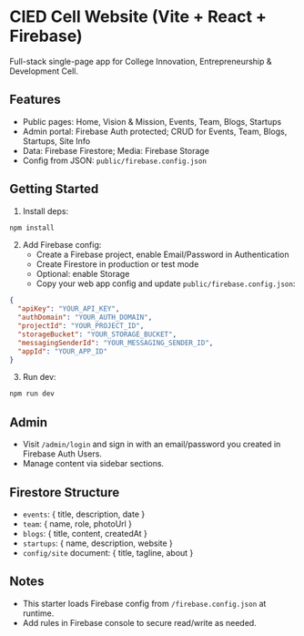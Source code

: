 # CIED Cell Website (Vite + React + Firebase)

Full-stack single-page app for College Innovation, Entrepreneurship & Development Cell.

## Features
- Public pages: Home, Vision & Mission, Events, Team, Blogs, Startups
- Admin portal: Firebase Auth protected; CRUD for Events, Team, Blogs, Startups, Site Info
- Data: Firebase Firestore; Media: Firebase Storage
- Config from JSON: `public/firebase.config.json`

## Getting Started
1. Install deps:
```bash
npm install
```
2. Add Firebase config:
   - Create a Firebase project, enable Email/Password in Authentication
   - Create Firestore in production or test mode
   - Optional: enable Storage
   - Copy your web app config and update `public/firebase.config.json`:
```json
{
  "apiKey": "YOUR_API_KEY",
  "authDomain": "YOUR_AUTH_DOMAIN",
  "projectId": "YOUR_PROJECT_ID",
  "storageBucket": "YOUR_STORAGE_BUCKET",
  "messagingSenderId": "YOUR_MESSAGING_SENDER_ID",
  "appId": "YOUR_APP_ID"
}
```
3. Run dev:
```bash
npm run dev
```

## Admin
- Visit `/admin/login` and sign in with an email/password you created in Firebase Auth Users.
- Manage content via sidebar sections.

## Firestore Structure
- `events`: { title, description, date }
- `team`: { name, role, photoUrl }
- `blogs`: { title, content, createdAt }
- `startups`: { name, description, website }
- `config/site` document: { title, tagline, about }

## Notes
- This starter loads Firebase config from `/firebase.config.json` at runtime.
- Add rules in Firebase console to secure read/write as needed.
